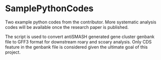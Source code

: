 # SamplePythonCodes
Two example python codes from the contributor. More systematic analysis codes will be available once the research paper is published. 


The script is used to convert antiSMASH generated gene cluster genbank file to GFF3 format for downstream roary and scoary analysis.
Only CDS feature in the genbank file is considered given the ultimate goal of this project.

